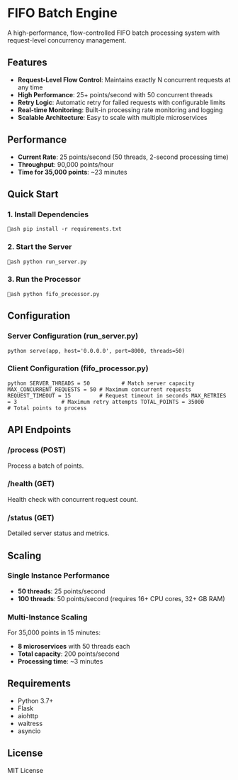 # FIFO Batch Engine

A high-performance, flow-controlled FIFO batch processing system with request-level concurrency management.

## Features

- **Request-Level Flow Control**: Maintains exactly N concurrent requests at any time
- **High Performance**: 25+ points/second with 50 concurrent threads
- **Retry Logic**: Automatic retry for failed requests with configurable limits
- **Real-time Monitoring**: Built-in processing rate monitoring and logging
- **Scalable Architecture**: Easy to scale with multiple microservices

## Performance

- **Current Rate**: 25 points/second (50 threads, 2-second processing time)
- **Throughput**: 90,000 points/hour
- **Time for 35,000 points**: ~23 minutes

## Quick Start

### 1. Install Dependencies
`ash
pip install -r requirements.txt
`

### 2. Start the Server
`ash
python run_server.py
`

### 3. Run the Processor
`ash
python fifo_processor.py
`

## Configuration

### Server Configuration (run_server.py)
`python
serve(app, host='0.0.0.0', port=8000, threads=50)
`

### Client Configuration (fifo_processor.py)
`python
SERVER_THREADS = 50          # Match server capacity
MAX_CONCURRENT_REQUESTS = 50 # Maximum concurrent requests
REQUEST_TIMEOUT = 15         # Request timeout in seconds
MAX_RETRIES = 3              # Maximum retry attempts
TOTAL_POINTS = 35000         # Total points to process
`

## API Endpoints

### /process (POST)
Process a batch of points.

### /health (GET)
Health check with concurrent request count.

### /status (GET)
Detailed server status and metrics.

## Scaling

### Single Instance Performance
- **50 threads**: 25 points/second
- **100 threads**: 50 points/second (requires 16+ CPU cores, 32+ GB RAM)

### Multi-Instance Scaling
For 35,000 points in 15 minutes:
- **8 microservices** with 50 threads each
- **Total capacity**: 200 points/second
- **Processing time**: ~3 minutes

## Requirements

- Python 3.7+
- Flask
- aiohttp
- waitress
- asyncio

## License

MIT License
